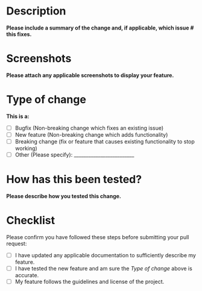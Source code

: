 # Description

**Please include a summary of the change and, if applicable, which issue # this fixes.**

> 

# Screenshots

**Please attach any applicable screenshots to display your feature.**

> 

# Type of change

**This is a:**

- [ ] Bugfix (Non-breaking change which fixes an existing issue)
- [ ] New feature (Non-breaking change which adds functionality)
- [ ] Breaking change (fix or feature that causes existing functionality to stop working)
- [ ] Other (Please specify): _________________________

# How has this been tested?

**Please describe how you tested this change.**



# Checklist

Please confirm you have followed these steps before submitting your pull request:

- [ ] I have updated any applicable documentation to sufficiently describe my feature.
- [ ] I have tested the new feature and am sure the *Type of change* above is accurate.
- [ ] My feature follows the guidelines and license of the project.
